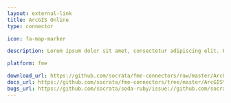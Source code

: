 ```yaml
---
layout: external-link
title: ArcGIS Online
type: connector

icon: fa-map-marker

description: Lorem ipsum dolor sit amet, consectetur adipiscing elit. Pellentesque dictum augue ac lorem malesuada at rhoncus turpis condimentum. Maecenas commodo sem ac magna posuere ultrices. Proin ut felis ac odio consectetur rutrum vel quis sem.

platform: fme

download_url: https://github.com/socrata/fme-connectors/raw/master/ArcGIS%20Online/ArcGIS%20Online.fmwt
docs_url: https://github.com/socrata/fme-connectors/tree/master/ArcGIS%20Online
bugs_url: https://github.com/socrata/soda-ruby/issue://github.com/socrata/fme-connectors/issues?labels=open311&state=open
---
```

